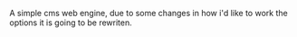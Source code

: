 A simple cms web engine, due to some changes in how i'd like to work the options it is going to be rewriten.
